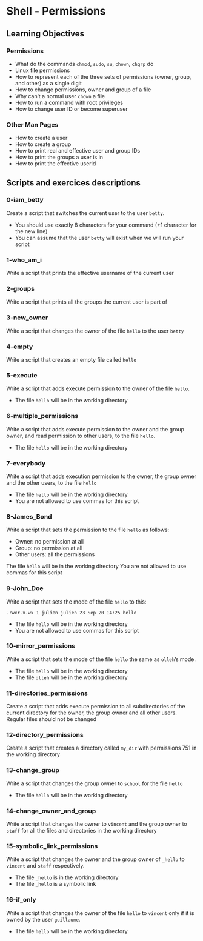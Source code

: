 # Shell - Permissions
## Learning Objectives

### Permissions

* What do the commands `chmod`, `sudo`, `su`, `chown`, `chgrp` do
* Linux file permissions
* How to represent each of the three sets of permissions (owner, group, and other) as a single digit
* How to change permissions, owner and group of a file
* Why can’t a normal user `chown` a file
* How to run a command with root privileges
* How to change user ID or become superuser  

### Other Man Pages

* How to create a user
* How to create a group
* How to print real and effective user and group IDs
* How to print the groups a user is in
* How to print the effective userid

## Scripts and exercices descriptions
### 0-iam_betty
Create a script that switches the current user to the user `betty`.

* You should use exactly 8 characters for your command (+1 character for the new line)
* You can assume that the user `betty` will exist when we will run your script

### 1-who_am_i
Write a script that prints the effective username of the current user

### 2-groups
Write a script that prints all the groups the current user is part of

### 3-new_owner
Write a script that changes the owner of the file `hello` to the user `betty`

### 4-empty
Write a script that creates an empty file called `hello`

### 5-execute
Write a script that adds execute permission to the owner of the file `hello`.

* The file `hello` will be in the working directory

### 6-multiple_permissions
Write a script that adds execute permission to the owner and the group owner, and read permission to other users, to the file `hello`.

* The file `hello` will be in the working directory

### 7-everybody
Write a script that adds execution permission to the owner, the group owner and the other users, to the file `hello`

* The file `hello` will be in the working directory
* You are not allowed to use commas for this script

### 8-James_Bond
Write a script that sets the permission to the file `hello` as follows:

* Owner: no permission at all
* Group: no permission at all
* Other users: all the permissions

The file `hello` will be in the working directory
You are not allowed to use commas for this script

### 9-John_Doe
Write a script that sets the mode of the file `hello` to this:

```
-rwxr-x-wx 1 julien julien 23 Sep 20 14:25 hello
```

* The file `hello` will be in the working directory
* You are not allowed to use commas for this script

### 10-mirror_permissions
Write a script that sets the mode of the file `hello` the same as `olleh`’s mode.

* The file `hello` will be in the working directory
* The file `olleh` will be in the working directory

### 11-directories_permissions
Create a script that adds execute permission to all subdirectories of the current directory for  the owner, the group owner and all other users. Regular files should not be changed

### 12-directory_permissions
Create a script that creates a directory called `my_dir` with permissions 751 in the working directory

### 13-change_group
Write a script that changes the group owner to `school` for the file `hello`

* The file `hello` will be in the working directory

### 14-change_owner_and_group
Write a script that changes the owner to `vincent` and the group owner to `staff` for all the files and directories in the working directory

### 15-symbolic_link_permissions
Write a script that changes the owner and the group owner of `_hello` to `vincent` and `staff` respectively.

* The file `_hello` is in the working directory
* The file `_hello` is a symbolic link

### 16-if_only
Write a script that changes the owner of the file `hello` to `vincent` only if it is owned by the user `guillaume`.

* The file `hello` will be in the working directory
